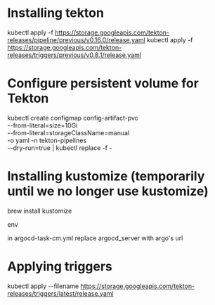 # Installing tekton

kubectl apply -f https://storage.googleapis.com/tekton-releases/pipeline/previous/v0.16.0/release.yaml
kubectl apply -f https://storage.googleapis.com/tekton-releases/triggers/previous/v0.8.1/release.yaml

# Configure persistent volume for Tekton

kubectl create configmap config-artifact-pvc \
--from-literal=size=10Gi \
--from-literal=storageClassName=manual \
-o yaml -n tekton-pipelines \
--dry-run=true | kubectl replace -f -

# Installing kustomize (temporarily until we no longer use kustomize)

brew install kustomize

env

in argocd-task-cm.yml replace argocd_server with argo's url

# Applying triggers

kubectl apply --filename https://storage.googleapis.com/tekton-releases/triggers/latest/release.yaml
